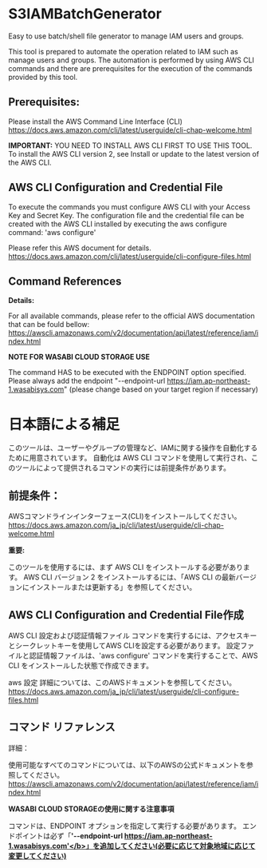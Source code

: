# S3IAMBatchGenerator
Easy to use batch/shell file generator to manage IAM users and groups.

This tool is prepared to automate the operation related to IAM such as manage users and groups.
The automation is performed by using AWS CLI commands and there are prerequisites for the execution of the commands provided by this tool.

## Prerequisites:
Please install the AWS Command Line Interface (CLI)
https://docs.aws.amazon.com/cli/latest/userguide/cli-chap-welcome.html

<b>IMPORTANT:</b> YOU NEED TO INSTALL AWS CLI FIRST TO USE THIS TOOL.
To install the AWS CLI version 2, see Install or update to the latest version of the AWS CLI.

## AWS CLI Configuration and Credential File
To execute the commands you must configure AWS CLI with your Access Key and Secret Key.
The configuration file and the credential file can be created with the AWS CLI installed by executing the aws configure command:
'aws configure'

Please refer this AWS document for details.
https://docs.aws.amazon.com/cli/latest/userguide/cli-configure-files.html

## Command References
<b>Details:</b></p>
For all available commands, please refer to the official AWS documentation that can be fould bellow:
https://awscli.amazonaws.com/v2/documentation/api/latest/reference/iam/index.html

<b>NOTE FOR WASABI CLOUD STORAGE USE</b></p>
The command HAS to be executed with the ENDPOINT option specified. 
Please always add the endpoint  "--endpoint-url https://iam.ap-northeast-1.wasabisys.com" (please change based on your target region if necessary)

# 日本語による補足
このツールは、ユーザーやグループの管理など、IAMに関する操作を自動化するために用意されています。 
自動化は AWS CLI コマンドを使用して実行され、このツールによって提供されるコマンドの実行には前提条件があります。 

## 前提条件： 
AWSコマンドラインインターフェース(CLI)をインストールしてください。
https://docs.aws.amazon.com/ja_jp/cli/latest/userguide/cli-chap-welcome.html

<b>重要:</b></p> 
このツールを使用するには、まず AWS CLI をインストールする必要があります。 
AWS CLI バージョン 2 をインストールするには、「AWS CLI の最新バージョンにインストールまたは更新する」を参照してください。 

## AWS CLI Configuration and Credential File作成
AWS CLI 設定および認証情報ファイル コマンドを実行するには、アクセスキーとシークレットキーを使用してAWS CLIを設定する必要があります。 
設定ファイルと認証情報ファイルは、'aws configure' コマンドを実行することで、AWS CLI をインストールした状態で作成できます。

aws 設定 詳細については、このAWSドキュメントを参照してください。
https://docs.aws.amazon.com/ja_jp/cli/latest/userguide/cli-configure-files.html

## コマンド リファレンス 
詳細：</p> 
使用可能なすべてのコマンドについては、以下のAWSの公式ドキュメントを参照してください。 
https://awscli.amazonaws.com/v2/documentation/api/latest/reference/iam/index.html

<b>WASABI CLOUD STORAGEの使用に関する注意事項</b></p> 
コマンドは、ENDPOINT オプションを指定して実行する必要があります。
エンドポイントは必ず「<b>'--endpoint-url https://iam.ap-northeast-1.wasabisys.com'</b>」を追加してください(必要に応じて対象地域に応じて変更してください)